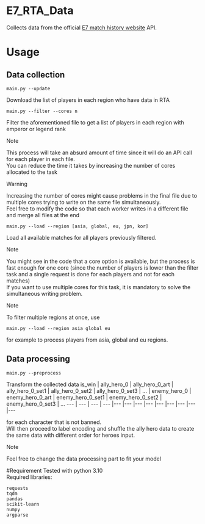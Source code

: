 # E7_RTA_Data

Collects data from the official [E7 match history website](https://epic7.gg.onstove.com) API.

# Usage
## Data collection
```
main.py --update
```
Download the list of players in each region who have data in RTA

```
main.py --filter --cores n
```
Filter the aforementioned file to get a list of players in each region with emperor or legend rank
>[!NOTE]
>This process will take an absurd amount of time since it will do an API call for each player in each file.  
>You can reduce the time it takes by increasing the number of cores allocated to the task

>[!Warning]
>Increasing the number of cores might cause problems in the final file due to multiple cores trying to write on the same file simultaneously.  
>Feel free to modify the code so that each worker writes in a different file and merge all files at the end

```
main.py --load --region [asia, global, eu, jpn, kor]
```
Load all available matches for all players previously filtered.
>[!NOTE]
>You might see in the code that a core option is available, but the process is fast enough for one core (since the number of players is lower than the filter task and a single request is done for each players and not for each matches)  
>If you want to use multiple cores for this task, it is mandatory to solve the simultaneous writing problem.

>[!NOTE]
>To filter multiple regions at once, use
>```
>main.py --load --region asia global eu
>```
>for example to process players from asia, global and eu regions.


## Data processing
```
main.py --preprocess
```
Transform the collected data 
is_win | ally_hero_0 | ally_hero_0_art | ally_hero_0_set1 | ally_hero_0_set2 | ally_hero_0_set3 | ... | enemy_hero_0 | enemy_hero_0_art | enemy_hero_0_set1 | enemy_hero_0_set2 | enemy_hero_0_set3 | ...
--- | --- | --- | --- |--- |--- |--- |--- |--- |--- |--- |--- |---

for each character that is not banned.  
Will then proceed to label encoding and shuffle the ally hero data to create the same data with different order for heroes input.

>[!NOTE]
>Feel free to change the data processing part to fit your model

#Requirement
Tested with python 3.10  
Required libraries:
```
requests
tqdm
pandas
scikit-learn
numpy
argparse
```
